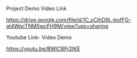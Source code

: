 Project Demo Video Link

https://drive.google.com/file/d/1C_vCihD9L-bofFG-at4WqcTNM5wcFH9M/view?usp=sharing


Youtube Link- Video Demo

https://youtu.be/BWlCBFr2lKE

